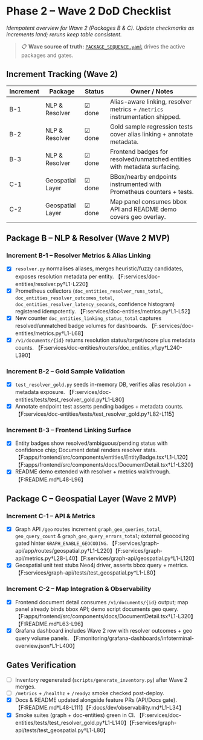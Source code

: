 # Phase 2 – Wave 2 DoD Checklist

_Idempotent overview for Wave 2 (Packages B & C). Update checkmarks as increments land; reruns keep table consistent._

> 📋 **Wave source of truth:** [`PACKAGE_SEQUENCE.yaml`](PACKAGE_SEQUENCE.yaml) drives the active packages and gates.

## Increment Tracking (Wave 2)

| Increment | Package | Status | Owner / Notes |
| --- | --- | --- | --- |
| B-1 | NLP & Resolver | ☑ done | Alias-aware linking, resolver metrics + `/metrics` instrumentation shipped. |
| B-2 | NLP & Resolver | ☑ done | Gold sample regression tests cover alias linking + annotate metadata. |
| B-3 | NLP & Resolver | ☑ done | Frontend badges for resolved/unmatched entities with metadata surfacing. |
| C-1 | Geospatial Layer | ☑ done | BBox/nearby endpoints instrumented with Prometheus counters + tests. |
| C-2 | Geospatial Layer | ☑ done | Map panel consumes bbox API and README demo covers geo overlay. |

## Package B – NLP & Resolver (Wave 2 MVP)

### Increment B-1 – Resolver Metrics & Alias Linking
- [x] `resolver.py` normalises aliases, merges heuristic/fuzzy candidates, exposes resolution metadata per entity. 【F:services/doc-entities/resolver.py†L1-L220】
- [x] Prometheus collectors (`doc_entities_resolver_runs_total`, `doc_entities_resolver_outcomes_total`, `doc_entities_resolver_latency_seconds`, confidence histogram) registered idempotently. 【F:services/doc-entities/metrics.py†L1-L52】
- [x] New counter `doc_entities_linking_status_total` captures resolved/unmatched badge volumes for dashboards. 【F:services/doc-entities/metrics.py†L1-L68】
- [x] `/v1/documents/{id}` returns resolution status/target/score plus metadata counts. 【F:services/doc-entities/routers/doc_entities_v1.py†L240-L390】

### Increment B-2 – Gold Sample Validation
- [x] `test_resolver_gold.py` seeds in-memory DB, verifies alias resolution + metadata exposure. 【F:services/doc-entities/tests/test_resolver_gold.py†L1-L80】
- [x] Annotate endpoint test asserts pending badges + metadata counts. 【F:services/doc-entities/tests/test_resolver_gold.py†L82-L115】

### Increment B-3 – Frontend Linking Surface
- [x] Entity badges show resolved/ambiguous/pending status with confidence chip; Document detail renders resolver stats. 【F:apps/frontend/src/components/entities/EntityBadge.tsx†L1-L120】【F:apps/frontend/src/components/docs/DocumentDetail.tsx†L1-L320】
- [x] README demo extended with resolver + metrics walkthrough. 【F:README.md†L48-L96】

## Package C – Geospatial Layer (Wave 2 MVP)

### Increment C-1 – API & Metrics
- [x] Graph API `/geo` routes increment `graph_geo_queries_total`, `geo_query_count` & `graph_geo_query_errors_total`; external geocoding gated hinter `GRAPH_ENABLE_GEOCODING`. 【F:services/graph-api/app/routes/geospatial.py†L1-L220】【F:services/graph-api/metrics.py†L28-L40】【F:services/graph-api/geospatial.py†L1-L120】
- [x] Geospatial unit test stubs Neo4j driver, asserts bbox query + metrics. 【F:services/graph-api/tests/test_geospatial.py†L1-L80】

### Increment C-2 – Map Integration & Observability
- [x] Frontend document detail consumes `/v1/documents/{id}` output; map panel already binds bbox API; demo script documents geo query. 【F:apps/frontend/src/components/docs/DocumentDetail.tsx†L1-L320】【F:README.md†L63-L96】
- [x] Grafana dashboard includes Wave 2 row with resolver outcomes + geo query volume panels. 【F:monitoring/grafana-dashboards/infoterminal-overview.json†L1-L400】

## Gates Verification

- [ ] Inventory regenerated (`scripts/generate_inventory.py`) after Wave 2 merges.
- [ ] `/metrics` + `/healthz` + `/readyz` smoke checked post-deploy.
- [x] Docs & README updated alongside feature PRs (API/Docs gate). 【F:README.md†L48-L111】【F:docs/dev/observability.md†L1-L34】
- [x] Smoke suites (graph + doc-entities) green in CI. 【F:services/doc-entities/tests/test_resolver_gold.py†L1-L140】【F:services/graph-api/tests/test_geospatial.py†L1-L80】
